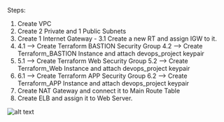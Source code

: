 Steps:

1. Create VPC
2. Create 2 Private and 1 Public Subnets
3. Create 1 Internet Gateway - 3.1 Create a new RT and assign IGW to it.
4. 
    4.1 --> Create Terraform BASTION Security Group
    4.2 --> Create Terraform_BASTION Instance and attach devops_project keypair
5. 
    5.1 --> Create Terraform Web Security Group
    5.2 --> Create Terraform_Web Instance and attach devops_project keypair
6. 
    6.1 --> Create Terraform APP Security Group
    6.2 --> Create Terraform_APP Instance and attach devops_project keypair
7. Create NAT Gateway and connect it to Main Route Table
8. Create ELB and assign it to Web Server.

![alt text](https://miro.medium.com/max/2470/1*-M3had7GOtSX56xUE1yOhg.png)

  